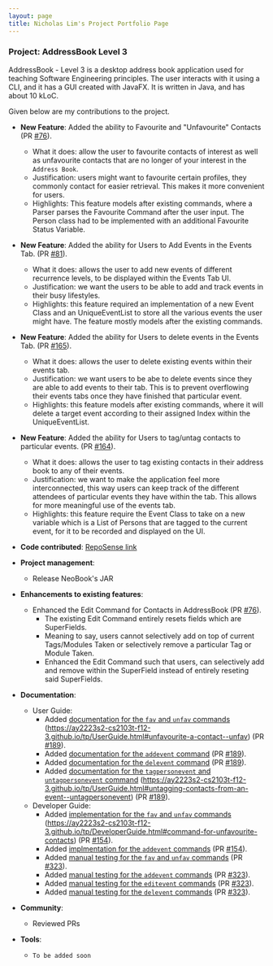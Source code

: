 ```yaml
---
layout: page
title: Nicholas Lim's Project Portfolio Page
---
```


### Project: AddressBook Level 3

AddressBook - Level 3 is a desktop address book application used for teaching Software Engineering principles. The user interacts with it using a CLI, and it has a GUI created with JavaFX. It is written in Java, and has about 10 kLoC.

Given below are my contributions to the project.

* **New Feature**: Added the ability to Favourite and "Unfavourite" Contacts (PR [#76](https://github.com/AY2223S2-CS2103T-F12-3/tp/pull/76)).
  * What it does: allow the user to favourite contacts of interest as well as unfavourite contacts that are no longer of your interest in the `Address Book`.
  * Justification: users might want to favourite certain profiles, they commonly contact for easier retrieval. This makes it more convenient for users.
  * Highlights: This feature models after existing commands, where a Parser parses the Favourite Command after the user input. The Person class had to be implemented with an additional Favourite Status Variable.

* **New Feature**: Added the ability for Users to Add Events in the Events Tab. (PR [#81](https://github.com/AY2223S2-CS2103T-F12-3/tp/pull/81)).
  * What it does: allows the user to add new events of different recurrence levels, to be displayed within the Events Tab UI.
  * Justification: we want the users to be able to add and track events in their busy lifestyles.
  * Highlights: this feature required an implementation of a new Event Class and an UniqueEventList to store all the various events the user might have. The feature mostly models after the existing commands.

* **New Feature**: Added the ability for Users to delete events in the Events Tab. (PR [#165](https://github.com/AY2223S2-CS2103T-F12-3/tp/pull/165)).
  * What it does: allows the user to delete existing events within their events tab.
  * Justification: we want users to be abe to delete events since they are able to add events to their tab. This is to prevent overflowing their events tabs once they have finished that particular event.
  * Highlights: this feature models after existing commands, where it will delete a target event according to their assigned Index within the UniqueEventList.

* **New Feature**: Added the ability for Users to tag/untag contacts to particular events. (PR [#164](https://github.com/AY2223S2-CS2103T-F12-3/tp/pull/164)).
  * What it does: allows the user to tag existing contacts in their address book to any of their events.
  * Justification: we want to make the application feel more interconnected, this way users can keep track of the different attendees of particular events they have within the tab. This allows for more meaningful use of the events tab.
  * Highlights: this feature require the Event Class to take on a new variable which is a List of Persons that are tagged to the current event, for it to be recorded and displayed on the UI.

* **Code contributed**: [RepoSense link](https://nus-cs2103-ay2223s2.github.io/tp-dashboard/?search=nicljr&breakdown=true)

* **Project management**:
  * Release NeoBook's JAR

* **Enhancements to existing features**:
  * Enhanced the Edit Command for Contacts in AddressBook (PR [#76](https://github.com/AY2223S2-CS2103T-F12-3/tp/pull/76)).
    * The existing Edit Command entirely resets fields which are SuperFields.
    * Meaning to say, users cannot selectively add on top of current Tags/Modules Taken or selectively remove a particular Tag or Module Taken.
    * Enhanced the Edit Command such that users, can selectively add and remove within the SuperField instead of entirely reseting said SuperFields.

* **Documentation**:
  * User Guide:
    * Added [documentation for the `fav` and `unfav` commands](https://ay2223s2-cs2103t-f12-3.github.io/tp/UserGuide.html#favourite-a-contact--fav) (https://ay2223s2-cs2103t-f12-3.github.io/tp/UserGuide.html#unfavourite-a-contact--unfav) (PR [#189](https://github.com/AY2223S2-CS2103T-F12-3/tp/pull/189)). 
    * Added [documentation for the `addevent` command](https://ay2223s2-cs2103t-f12-3.github.io/tp/UserGuide.html#adding-an-event--addevent) (PR [#189](https://github.com/AY2223S2-CS2103T-F12-3/tp/pull/189)).
    * Added [documentation for the `delevent` command](https://ay2223s2-cs2103t-f12-3.github.io/tp/UserGuide.html#deleting-an-event--delevent) (PR [#189](https://github.com/AY2223S2-CS2103T-F12-3/tp/pull/189)).
    * Added [documentation for the `tagpersonevent` and `untagpersonevent` command](https://ay2223s2-cs2103t-f12-3.github.io/tp/UserGuide.html#tagging-contacts-to-an-event--tagpersonevent) (https://ay2223s2-cs2103t-f12-3.github.io/tp/UserGuide.html#untagging-contacts-from-an-event--untagpersonevent) (PR [#189](https://github.com/AY2223S2-CS2103T-F12-3/tp/pull/189/)).
  * Developer Guide:
    * Added [implementation for the `fav` and `unfav` commands](https://ay2223s2-cs2103t-f12-3.github.io/tp/DeveloperGuide.html#command-for-favourite-contacts) (https://ay2223s2-cs2103t-f12-3.github.io/tp/DeveloperGuide.html#command-for-unfavourite-contacts) (PR [#154](https://github.com/AY2223S2-CS2103T-F12-3/tp/pull/154)).
    * Added [implmentation for the `addevent` commands](https://ay2223s2-cs2103t-f12-3.github.io/tp/DeveloperGuide.html#command-for-adding-events) (PR [#154](https://github.com/AY2223S2-CS2103T-F12-3/tp/pull/154)).
    * Added [manual testing for the `fav` and `unfav` commands](https://ay2223s2-cs2103t-f12-3.github.io/tp/DeveloperGuide.html#adding-an-event) (PR [#323](https://github.com/AY2223S2-CS2103T-F12-3/tp/pull/323)).
    * Added [manual testing for the `addevent` commands](https://ay2223s2-cs2103t-f12-3.github.io/tp/DeveloperGuide.html#adding-an-event) (PR [#323](https://github.com/AY2223S2-CS2103T-F12-3/tp/pull/323)).
    * Added [manual testing for the `editevent` commands](https://ay2223s2-cs2103t-f12-3.github.io/tp/DeveloperGuide.html#editing-an-event) (PR [#323](https://github.com/AY2223S2-CS2103T-F12-3/tp/pull/323)).
    * Added [manual testing for the `delevent` commands](https://ay2223s2-cs2103t-f12-3.github.io/tp/DeveloperGuide.html#deleting-an-event) (PR [#323](https://github.com/AY2223S2-CS2103T-F12-3/tp/pull/323)).

* **Community**:
  * Reviewed PRs

* **Tools**:
  * `To be added soon`
